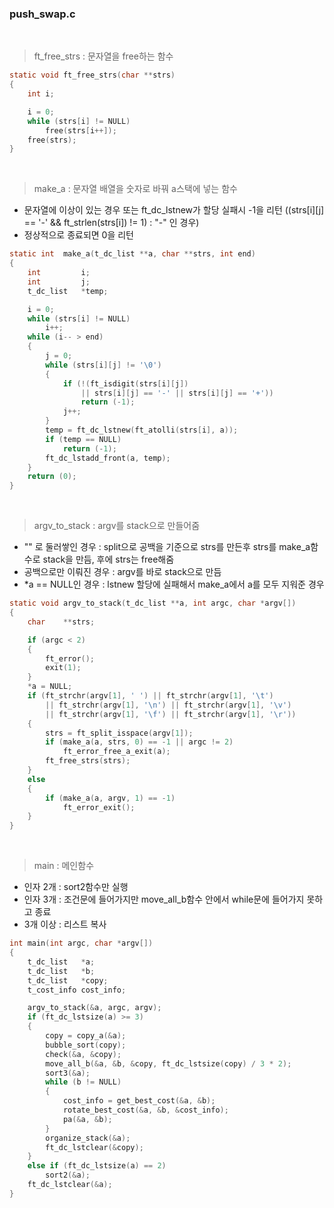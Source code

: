 
### push_swap.c

<br>

>ft_free_strs : 문자열을 free하는 함수
``` c
static void	ft_free_strs(char **strs)
{
	int	i;

	i = 0;
	while (strs[i] != NULL)
		free(strs[i++]);
	free(strs);
}
```

<br>

>make_a : 문자열 배열을 숫자로 바꿔 a스택에 넣는 함수
- 문자열에 이상이 있는 경우 또는 ft_dc_lstnew가 할당 실패시 -1을 리턴 ((strs[i][j] == '-' && ft_strlen(strs[i]) != 1) : "-" 인 경우)
- 정상적으로 종료되면 0을 리턴
``` c
static int	make_a(t_dc_list **a, char **strs, int end)
{
	int			i;
	int			j;
	t_dc_list	*temp;

	i = 0;
	while (strs[i] != NULL)
		i++;
	while (i-- > end)
	{
		j = 0;
		while (strs[i][j] != '\0')
		{
			if (!(ft_isdigit(strs[i][j])
				|| strs[i][j] == '-' || strs[i][j] == '+'))
				return (-1);
			j++;
		}
		temp = ft_dc_lstnew(ft_atolli(strs[i], a));
		if (temp == NULL)
			return (-1);
		ft_dc_lstadd_front(a, temp);
	}
	return (0);
}
```

<br>

>argv_to_stack : argv를 stack으로 만들어줌
- "" 로 둘러쌓인 경우 : split으로 공백을 기준으로 strs를 만든후 strs를 make_a함수로 stack을 만듬, 후에 strs는 free해줌
- 공백으로만 이뤄진 경우 : argv를 바로 stack으로 만듬
- *a == NULL인 경우 : lstnew 할당에 실패해서 make_a에서 a를 모두 지워준 경우
``` c
static void	argv_to_stack(t_dc_list **a, int argc, char *argv[])
{
	char	**strs;

	if (argc < 2)
	{
		ft_error();
		exit(1);
	}
	*a = NULL;
	if (ft_strchr(argv[1], ' ') || ft_strchr(argv[1], '\t')
		|| ft_strchr(argv[1], '\n') || ft_strchr(argv[1], '\v')
		|| ft_strchr(argv[1], '\f') || ft_strchr(argv[1], '\r'))
	{
		strs = ft_split_isspace(argv[1]);
		if (make_a(a, strs, 0) == -1 || argc != 2)
			ft_error_free_a_exit(a);
		ft_free_strs(strs);
	}
	else
	{
		if (make_a(a, argv, 1) == -1)
			ft_error_exit();
	}
}
```

<br>

>main : 메인함수
- 인자 2개 : sort2함수만 실행
- 인자 3개 : 조건문에 들어가지만 move_all_b함수 안에서 while문에 들어가지 못하고 종료
- 3개 이상 : 리스트 복사
``` c
int	main(int argc, char *argv[])
{
	t_dc_list	*a;
	t_dc_list	*b;
	t_dc_list	*copy;
	t_cost_info	cost_info;

	argv_to_stack(&a, argc, argv);
	if (ft_dc_lstsize(a) >= 3)
	{
		copy = copy_a(&a);
		bubble_sort(copy);
		check(&a, &copy);
		move_all_b(&a, &b, &copy, ft_dc_lstsize(copy) / 3 * 2);
		sort3(&a);
		while (b != NULL)
		{
			cost_info = get_best_cost(&a, &b);
			rotate_best_cost(&a, &b, &cost_info);
			pa(&a, &b);
		}
		organize_stack(&a);
		ft_dc_lstclear(&copy);
	}
	else if (ft_dc_lstsize(a) == 2)
		sort2(&a);
	ft_dc_lstclear(&a);
}
```

<br>